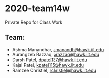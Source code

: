 # 2020-team14w
Private Repo for Class Work

## Team:
- Ashma Manandhar, amanandh@hawk.iit.edu
- Aurangzeb Razzaq, arazzaq@hawk.iit.edu
- Darsh Patel, dpatel137@hawk.iit.edu
- Kajal Patel, kpatel115@hawk.iit.edu
- Ramzee Christiel, rchristiel@hawk.iit.edu